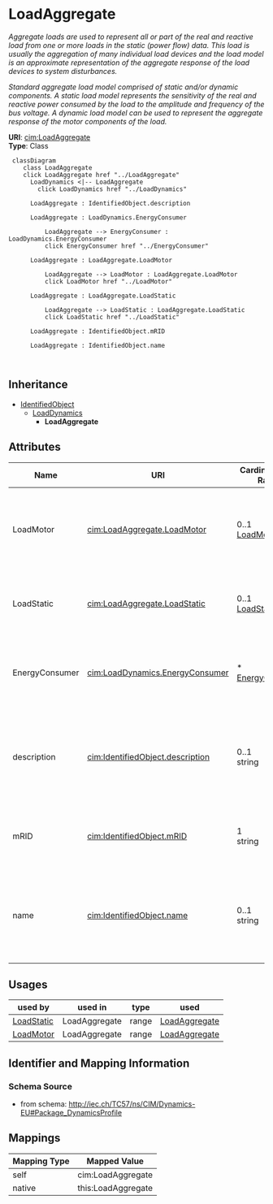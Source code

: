 # LoadAggregate


_Aggregate loads are used to represent all or part of the real and reactive load from one or more loads in the static (power flow) data. This load is usually the aggregation of many individual load devices and the load model is an approximate representation of the aggregate response of the load devices to system disturbances._

_Standard aggregate load model comprised of static and/or dynamic components.  A static load model represents the sensitivity of the real and reactive power consumed by the load to the amplitude and frequency of the bus voltage. A dynamic load model can be used to represent the aggregate response of the motor components of the load._





**URI**: [cim:LoadAggregate](http://iec.ch/TC57/CIM100#LoadAggregate)<br />
**Type**: Class




```mermaid
 classDiagram
    class LoadAggregate
    click LoadAggregate href "../LoadAggregate"
      LoadDynamics <|-- LoadAggregate
        click LoadDynamics href "../LoadDynamics"
      
      LoadAggregate : IdentifiedObject.description
        
      LoadAggregate : LoadDynamics.EnergyConsumer
        
          LoadAggregate --> EnergyConsumer : LoadDynamics.EnergyConsumer
          click EnergyConsumer href "../EnergyConsumer"
        
      LoadAggregate : LoadAggregate.LoadMotor
        
          LoadAggregate --> LoadMotor : LoadAggregate.LoadMotor
          click LoadMotor href "../LoadMotor"
        
      LoadAggregate : LoadAggregate.LoadStatic
        
          LoadAggregate --> LoadStatic : LoadAggregate.LoadStatic
          click LoadStatic href "../LoadStatic"
        
      LoadAggregate : IdentifiedObject.mRID
        
      LoadAggregate : IdentifiedObject.name
        
      
```





## Inheritance
* [IdentifiedObject](IdentifiedObject.md)
    * [LoadDynamics](LoadDynamics.md)
        * **LoadAggregate**



## Attributes


| Name | URI | Cardinality and Range | Description | Inheritance |
| ---  | --- | --- | --- | --- |
| LoadMotor | [cim:LoadAggregate.LoadMotor](http://iec.ch/TC57/CIM100#LoadAggregate.LoadMotor) | 0..1 <br />  [LoadMotor](LoadMotor.md)  | Aggregate motor (dynamic) load associated with this aggregate load | direct |
| LoadStatic | [cim:LoadAggregate.LoadStatic](http://iec.ch/TC57/CIM100#LoadAggregate.LoadStatic) | 0..1 <br />  [LoadStatic](LoadStatic.md)  | Aggregate static load associated with this aggregate load | direct |
| EnergyConsumer | [cim:LoadDynamics.EnergyConsumer](http://iec.ch/TC57/CIM100#LoadDynamics.EnergyConsumer) | * <br />  [EnergyConsumer](EnergyConsumer.md)  | Energy consumer to which this dynamics load model applies | [LoadDynamics](LoadDynamics.md) |
| description | [cim:IdentifiedObject.description](http://iec.ch/TC57/CIM100#IdentifiedObject.description) | 0..1 <br />  string  | The description is a free human readable text describing or naming the object | [IdentifiedObject](IdentifiedObject.md) |
| mRID | [cim:IdentifiedObject.mRID](http://iec.ch/TC57/CIM100#IdentifiedObject.mRID) | 1 <br />  string  | Master resource identifier issued by a model authority | [IdentifiedObject](IdentifiedObject.md) |
| name | [cim:IdentifiedObject.name](http://iec.ch/TC57/CIM100#IdentifiedObject.name) | 0..1 <br />  string  | The name is any free human readable and possibly non unique text naming the o... | [IdentifiedObject](IdentifiedObject.md) |





## Usages

| used by | used in | type | used |
| ---  | --- | --- | --- |
| [LoadStatic](LoadStatic.md) | LoadAggregate | range | [LoadAggregate](LoadAggregate.md) |
| [LoadMotor](LoadMotor.md) | LoadAggregate | range | [LoadAggregate](LoadAggregate.md) |






## Identifier and Mapping Information







### Schema Source


* from schema: http://iec.ch/TC57/ns/CIM/Dynamics-EU#Package_DynamicsProfile





## Mappings

| Mapping Type | Mapped Value |
| ---  | ---  |
| self | cim:LoadAggregate |
| native | this:LoadAggregate |




